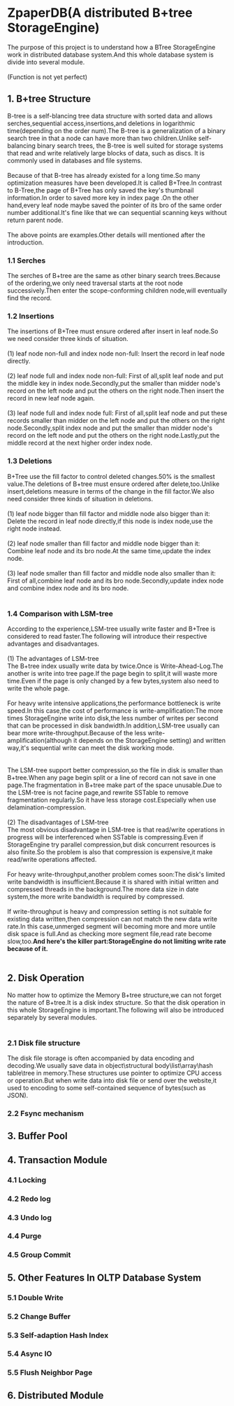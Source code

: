 # ZpaperDB(A distributed B+tree StorageEngine)
The purpose of this project is to understand how a BTree StorageEngine work in distributed database system.And this whole database system is divide into several module.<br>
<br>
(Function is not yet perfect)<br>
## 1. B+tree Structure
  B-tree is a self-blancing tree data structure with sorted data and allows serches,sequential access,insertions,and deletions in logarithmic time(depending on the order num).The B-tree is a generalization of a binary search tree in that a node can have more than two children.Unlike self-balancing binary search trees, the B-tree is well suited for storage systems that read and write relatively large blocks of data, such as discs. It is commonly used in databases and file systems.<br>
  <br>
  Because of that B-tree has already existed for a long time.So many optimization measures have been developed.It is called B+Tree.In contrast to B-Tree,the page of B+Tree has only saved the key's thumbnail information.In order to saved more key in index page .On the other hand,every leaf node maybe saved the pointer of its bro of the same order number additional.It's fine like that we can sequential scanning keys without return parent node.<br>
  <br>
  The above points are examples.Other details will mentioned after the introduction.<br>
### 1.1 Serches
  The serches of B+tree are the same as other binary search trees.Because of the ordering,we only need traversal starts at the root node successively.Then enter the scope-conforming children node,will eventually find the record.<br>
### 1.2 Insertions
  The insertions of B+Tree must ensure ordered after insert in leaf node.So we need consider three kinds of situation.<br>
  <br>
  (1) leaf node non-full and index node non-full: Insert the record in leaf node directly.<br>
  <br>
  (2) leaf node full and index node non-full: First of all,split leaf node and put the middle key in index node.Secondly,put the smaller than midder node's record on the left node and put the others on the right node.Then insert the record in new leaf node again.<br>
  <br>
  (3) leaf node full and index node full: First of all,split leaf node and put these records smaller than midder on the left node and put the others on the right node.Secondly,split index node and put the smaller than midder node's record on the left node and put the others on the right node.Lastly,put the middle record at the next higher order index node.<br>
### 1.3 Deletions
  B+Tree use the fill factor to control deleted changes.50% is the smallest value.The deletions of B+tree must ensure ordered after delete,too.Unlike insert,deletions measure in terms of the change in the fill factor.We also need consider three kinds of situation in deletions.<br>
  <br>
  (1) leaf node bigger than fill factor and middle node also bigger than it: Delete the record in leaf node directly,if this node is index node,use the right node instead.<br>
  <br>
  (2) leaf node smaller than fill factor and middle node bigger than it: Combine leaf node and its bro node.At the same time,update the index node.<br>
  <br>
  (3) leaf node smaller than fill factor and middle node also smaller than it: First of all,combine leaf node and its bro node.Secondly,update index node and combine index node and its bro node.<br>
  <br>
### 1.4 Comparison with LSM-tree
  According to the experience,LSM-tree usually write faster and B+Tree is considered to read faster.The following will introduce their respective advantages and disadvantages.<br>
  <br>
  (1) The advantages of LSM-tree<br>
  The B+tree index usually write data by twice.Once is Write-Ahead-Log.The another is write into tree page.If the page begin to split,it will waste more time.Even if the page is only changed by a few bytes,system also need to write the whole page.<br>
  <br>
  For heavy write intensive applications,the performance bottleneck is write speed.In this case,the cost of performance is write-amplification:The more times StorageEngine write into disk,the less number of writes per second that can be processed in disk bandwidth.In addition,LSM-tree usually can bear more write-throughput.Because of the less write-amplification(although it depends on the StorageEngine setting) and written way,it's sequential write can meet the disk working mode.<br>
  <br>  
  The LSM-tree support better compression,so the file in disk is smaller than B+tree.When any page begin split or a line of record can not save in one page.The fragmentation in B+tree make part of the space unusable.Due to the LSM-tree is not facine page,and rewrite SSTable to remove fragmentation regularly.So it have less storage cost.Especially when use delamination-compression.<br>
  <br>
  (2) The disadvantages of LSM-tree<br>
  The most obvious disadvantage in LSM-tree is that read/write operations in progress will be interferenced when SSTable is compressing.Even if StorageEngine try parallel compression,but disk concurrent resources is also finite.So the problem is also that compression is expensive,it make read/write operations affected.<br>
  <br>
  For heavy write-throughput,another problem comes soon:The disk's limited write bandwidth is insufficient.Because it is shared with initial written and compressed threads in the background.The more data size in date system,the more write bandwidth is required by compressed.<br>
  <br>
  If write-throughput is heavy and compression setting is not suitable for existing data written,then compression can not match the new data write rate.In this case,unmerged segment will becoming more and more untile disk space is full.And as checking more segment file,read rate become slow,too.**And here's the killer part:StorageEngine do not limiting write rate because of it.**<br>
  <br>
## 2. Disk Operation
  No matter how to optimize the Memory B+tree structure,we can not forget the nature of B+tree.It is a disk index structure. So that the disk operation in this whole StorageEngine is important.The following will also be introduced separately by several modules.<br>
  <br>
### 2.1 Disk file structure 
  The disk file storage is often accompanied by data encoding and decoding.We usually save data in object\structural body\list\array\hash table\tree in memory.These structures use pointer to optimize CPU access or operation.But when write data into disk file or send over the website,it used to encoding to some self-contained sequence of bytes(such as JSON).
### 2.2 Fsync mechanism
  
## 3. Buffer Pool
## 4. Transaction Module
### 4.1 Locking
### 4.2 Redo log 
### 4.3 Undo log
### 4.4 Purge
### 4.5 Group Commit
## 5. Other Features In OLTP Database System 
### 5.1 Double Write
### 5.2 Change Buffer
### 5.3 Self-adaption Hash Index
### 5.4 Async IO
### 5.5 Flush Neighbor Page
## 6. Distributed Module
